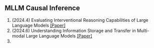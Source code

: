 ## MLLM Causal Inference

1. (2024.4)  Evaluating Interventional Reasoning Capabilities of Large Language Models [[Paper]](https://arxiv.org/abs/2404.05545)
1. (2024.6) Understanding Information Storage and Transfer in Multi-modal Large Language Models [[Paper]](https://arxiv.org/abs/2406.04236)
1. 
